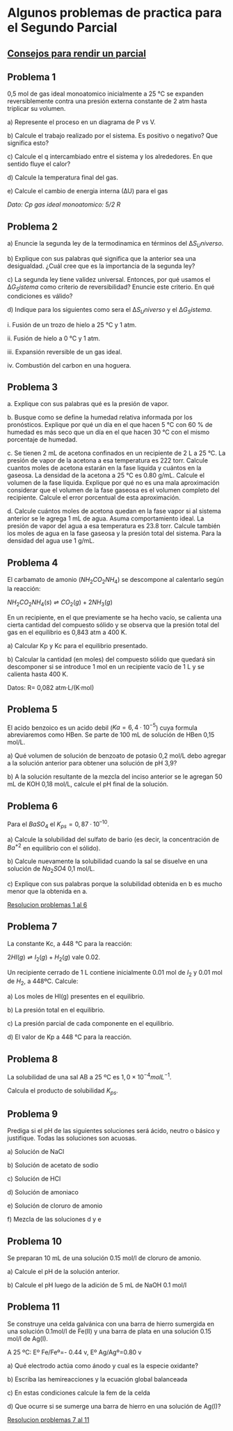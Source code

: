 # Algunos problemas de practica para el Segundo Parcial

## [Consejos para rendir un parcial](Consejos%20para%20resolver%20parciales.md)

## Problema 1
0,5 mol de gas ideal monoatomico inicialmente a 25 °C se expanden reversiblemente contra una presión externa constante de 2 atm hasta triplicar su volumen.

a) Represente el proceso en un diagrama de P vs V.

b) Calcule el trabajo realizado por el sistema. Es positivo o negativo? Que significa esto?

c) Calcule el q intercambiado entre el sistema y los alrededores. En que sentido fluye el calor?

d) Calcule la temperatura final del gas.

e) Calcule el cambio de energia interna (∆U) para el gas

*Dato: Cp gas ideal monoatomico: 5/2 R*



## Problema 2

a) Enuncie la segunda ley de la termodinamica en términos del $∆S_Universo$. 

b) Explique con sus palabras qué significa que la anterior sea una desigualdad. ¿Cuál cree que es la importancia de la segunda ley?

c) La segunda ley tiene validez universal. Entonces, por qué usamos el $∆G_Sistema$ como criterio de reversibilidad? Enuncie este criterio. En qué condiciones es válido?

d) Indique para los siguientes como sera el $∆S_Universo$ y el $∆G_Sistema$.

i. Fusión de un trozo de hielo a 25 °C y 1 atm. 

ii. Fusión de hielo a 0 °C y 1 atm.

iii. Expansión reversible de un gas ideal.

iv. Combustión del carbon en una hoguera.



## Problema 3

a. Explique con sus palabras qué es la presión de vapor.

b. Busque como se define la humedad relativa informada por los pronósticos. Explique por qué un día en el que hacen 5 °C con 60 % de humedad es más seco que un día en el que hacen 30 °C con el mismo porcentaje de humedad.

c. Se tienen 2 mL de acetona confinados en un recipiente de 2 L a 25 °C. La presión de vapor de la acetona a esa temperatura es 222 torr. Calcule cuantos moles de acetona estarán en la fase liquída y cuántos en la gaseosa. La densidad de la acetona a 25 °C es 0.80 g/mL. Calcule el volumen de la fase líquida. Explique por qué no es una mala aproximación considerar que el volumen de la fase gaseosa es el volumen completo del recipiente. Calcule el error porcentual de esta aproximación. 

d. Calcule cuántos moles de acetona quedan en la fase vapor si al sistema anterior se le agrega 1 mL de agua. Asuma comportamiento ideal. La presión de vapor del agua a esa temperatura es 23.8 torr. Calcule también los moles de agua en la fase gaseosa y la presión total del sistema. Para la densidad del agua use 1 g/mL.



## Problema 4

El carbamato de amonio ($NH_2CO_2NH_4$) se descompone al calentarlo según la reacción:

$NH_2CO_2NH_4(s) \rightleftharpoons CO_2(g) + 2NH_3(g)$

En un recipiente, en el que previamente se ha hecho vacío, se calienta una cierta cantidad del compuesto sólido y se observa que la presión total del gas en el equilibrio es 0,843 atm a 400 K.

a) Calcular Kp y Kc para el equilibrio presentado.

b) Calcular la cantidad (en moles) del compuesto sólido que quedará sin descomponer si se introduce 1 mol en un recipiente vacío de 1 L y se calienta hasta 400 K.

Datos: R= 0,082 atm·L/(K·mol)



## Problema 5

El acido benzoico es un acido debil ($Ka = 6, 4 · 10^{−5}$) cuya formula abreviaremos como HBen. Se parte de 100 mL de solución de HBen 0,15 mol/L. 

a) Qué volumen de solución de benzoato de potasio 0,2 mol/L debo agregar a la solución anterior para obtener una solución de pH 3,9? 

b) A la solución resultante de la mezcla del inciso anterior se le agregan 50 mL de KOH 0,18 mol/L, calcule el pH final de la solución.



## Problema 6

Para el $BaSO_4$ el $K_{ps} = 0, 87 · 10^{–10}$. 

a) Calcule la solubilidad del sulfato de bario (es decir, la concentración de $Ba^{+2}$ en equilibrio con el sólido). 

b) Calcule nuevamente la solubilidad cuando la sal se disuelve en una solución de $Na_2SO4$ 0,1 mol/L. 

c) Explique con sus palabras porque la solubilidad obtenida en b es mucho menor que la obtenida en a.



[Resolucion problemas 1 al 6](/res2/parte1.pdf)



## Problema 7

La constante Kc, a 448 °C para la reacción:

$2HI(g) \rightleftharpoons I_2(g) + H_2(g)$ vale 0.02.

Un recipiente cerrado de 1 L contiene inicialmente 0.01 mol de $I_2$ y 0.01 mol de $H_2$, a 448ºC. Calcule:

a) Los moles de HI(g) presentes en el equilibrio.

b) La presión total en el equilibrio.

c) La presión parcial de cada componente en el equilibrio.

d) El valor de Kp a 448 °C para la reacción.



## Problema 8

La solubilidad de una sal AB a 25 ºC es $1,0 \times 10^{-4} mol L^{-1}$. 

Calcula el producto de solubilidad $K_{ps}$.



## Problema 9

Prediga si el pH de las siguientes soluciones será ácido, neutro o básico y justifique. Todas las soluciones son acuosas.

a) Solución de NaCl

b) Solución de acetato de sodio

c) Solución de HCl

d) Solución de amoniaco

e) Solución de cloruro de amonio

f) Mezcla de las soluciones d y e



## Problema 10

Se preparan 10 mL de una solución 0.15 mol/l de cloruro de amonio.

a) Calcule el pH de la solución anterior.

b) Calcule el pH luego de la adición de 5 mL de NaOH 0.1 mol/l



## Problema 11

Se construye una celda galvánica con una barra de hierro sumergida en una solución 0.1mol/l de Fe(II) y una barra de plata en una solución 0.15 mol/l de Ag(I).

A 25 ºC: Eº Fe/Feº=- 0.44 v, Eº Ag/Agº=0.80 v

a) Qué electrodo actúa como ánodo y cual es la especie oxidante?

b) Escriba las hemireacciones y la ecuación global balanceada

c) En estas condiciones calcule la fem de la celda

d) Que ocurre si se sumerge una barra de hierro en una solución de Ag(I)?



[Resolucion problemas 7 al 11](/res2/parte2.pdf)



